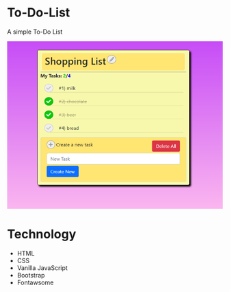 # To-Do-List
A simple To-Do List

![alt text](https://github.com/Sara-pixie/To-Do-List/blob/main/To-Do-List_tumbnail.png?raw=true)
# Technology
- HTML
- CSS
- Vanilla JavaScript
- Bootstrap
- Fontawsome
